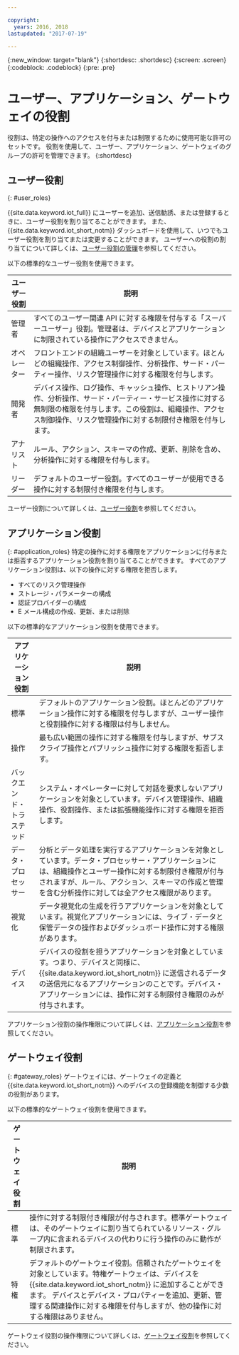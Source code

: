 ```yaml
---

copyright:
  years: 2016, 2018
lastupdated: "2017-07-19"

---
```


{:new_window: target="blank"}
{:shortdesc: .shortdesc}
{:screen: .screen}
{:codeblock: .codeblock}
{:pre: .pre}

# ユーザー、アプリケーション、ゲートウェイの役割

役割は、特定の操作へのアクセスを付与または制限するために使用可能な許可のセットです。 役割を使用して、ユーザー、アプリケーション、ゲートウェイのグループの許可を管理できます。
{:shortdesc}

## ユーザー役割
{: #user_roles}

{{site.data.keyword.iot_full}} にユーザーを追加、送信勧誘、または登録するときに、ユーザー役割を割り当てることができます。 また、{{site.data.keyword.iot_short_notm}} ダッシュボードを使用して、いつでもユーザー役割を割り当てまたは変更することができます。 ユーザーへの役割の割り当てについて詳しくは、[ユーザー役割の管理](managing_user_roles.html)を参照してください。

以下の標準的なユーザー役割を使用できます。

ユーザー役割 | 説明
------------- | -------------
管理者 | すべてのユーザー関連 API に対する権限を付与する「スーパーユーザー」役割。管理者は、デバイスとアプリケーションに制限されている操作にアクセスできません。
オペレーター | フロントエンドの組織ユーザーを対象としています。ほとんどの組織操作、アクセス制御操作、分析操作、サード・パーティー操作、リスク管理操作に対する権限を付与します。
開発者 | デバイス操作、ログ操作、キャッシュ操作、ヒストリアン操作、分析操作、サード・パーティー・サービス操作に対する無制限の権限を付与します。この役割は、組織操作、アクセス制御操作、リスク管理操作に対する制限付き権限を付与します。
アナリスト | ルール、アクション、スキーマの作成、更新、削除を含め、分析操作に対する権限を付与します。
リーダー | デフォルトのユーザー役割。すべてのユーザーが使用できる操作に対する制限付き権限を付与します。

ユーザー役割について詳しくは、[ユーザー役割](reference/roles_access.html)を参照してください。

## アプリケーション役割
{: #application_roles}
特定の操作に対する権限をアプリケーションに付与または拒否するアプリケーション役割を割り当てることができます。 すべてのアプリケーション役割は、以下の操作に対する権限を拒否します。

- すべてのリスク管理操作
- ストレージ・パラメーターの構成
- 認証プロバイダーの構成
- E メール構成の作成、更新、または削除

以下の標準的なアプリケーション役割を使用できます。

アプリケーション役割 | 説明
------------- | -------------
標準 | デフォルトのアプリケーション役割。ほとんどのアプリケーション操作に対する権限を付与しますが、ユーザー操作と役割操作に対する権限は付与しません。   
操作 | 最も広い範囲の操作に対する権限を付与しますが、サブスクライブ操作とパブリッシュ操作に対する権限を拒否します。
バックエンド・トラステッド | システム・オペレーターに対して対話を要求しないアプリケーションを対象としています。デバイス管理操作、組織操作、役割操作、または拡張機能操作に対する権限を拒否します。
データ・プロセッサー | 分析とデータ処理を実行するアプリケーションを対象としています。データ・プロセッサー・アプリケーションには、組織操作とユーザー操作に対する制限付き権限が付与されますが、ルール、アクション、スキーマの作成と管理を含む分析操作に対しては全アクセス権限があります。
視覚化 | データ視覚化の生成を行うアプリケーションを対象としています。視覚化アプリケーションには、ライブ・データと保管データの操作およびダッシュボード操作に対する権限があります。
デバイス | デバイスの役割を担うアプリケーションを対象としています。つまり、デバイスと同様に、{{site.data.keyword.iot_short_notm}} に送信されるデータの送信元になるアプリケーションのことです。デバイス・アプリケーションには、操作に対する制限付き権限のみが付与されます。

アプリケーション役割の操作権限について詳しくは、[アプリケーション役割](reference/app_roles_access.html)を参照してください。

## ゲートウェイ役割
{: #gateway_roles}
ゲートウェイには、ゲートウェイの定義と {{site.data.keyword.iot_short_notm}} へのデバイスの登録機能を制御する少数の役割があります。

以下の標準的なゲートウェイ役割を使用できます。

ゲートウェイ役割 | 説明
------------- | -------------
標準 | 操作に対する制限付き権限が付与されます。標準ゲートウェイは、そのゲートウェイに割り当てられているリソース・グループ内に含まれるデバイスの代わりに行う操作のみに動作が制限されます。
特権 | デフォルトのゲートウェイ役割。信頼されたゲートウェイを対象としています。特権ゲートウェイは、デバイスを {{site.data.keyword.iot_short_notm}} に追加することができます。 デバイスとデバイス・プロパティーを追加、更新、管理する関連操作に対する権限を付与しますが、他の操作に対する権限はありません。  

ゲートウェイ役割の操作権限について詳しくは、[ゲートウェイ役割](reference/gateway_roles_access.html)を参照してください。
